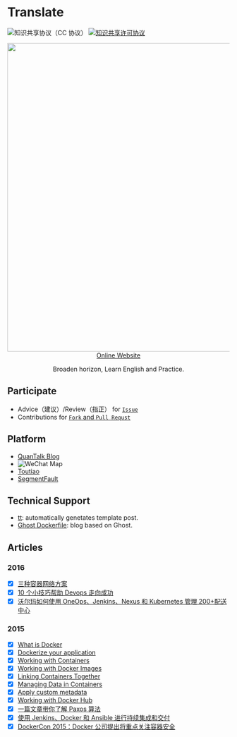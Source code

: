 # Translate
![知识共享协议（CC 协议）](https://img.shields.io/badge/License-Creative%20Commons-brightgreen.svg)
<a rel="license" href="http://creativecommons.org/licenses/by-nc-sa/4.0/"><img alt="知识共享许可协议" style="border-width:0" src="https://i.creativecommons.org/l/by-nc-sa/4.0/88x31.png" /></a>

<p align="center">
  <a href="https://alwqx.github.io/translate/#/" target="_blank">
    <img src="https://i.loli.net/2019/02/10/5c5fc8aab5db6.png" width="700px">
    <br>
    Online Website
  </a>
</p>

<p align="center">Broaden horizon, Learn English and Practice.</p>

## Participate
- Advice（建议）/Review（指正） for [`Issue`](https://github.com/alwqx/translate/issues/new)
- Contributions for [`Fork` and `Pull Requst`](https://github.com/alwqx/translate/fork)

## Platform
- [QuanTalk Blog](https://alwq.xyz)
- ![WeChat Map](https://raw.githubusercontent.com/alwqx/osshub/master/oss/wechat/wechat_sysml.jpg)
- [Toutiao](https://www.toutiao.com/c/user/109259952103/#mid=1620744253628420)
- [SegmentFault](https://segmentfault.com/blog/quantalk)

## Technical Support
- [tt](https://github.com/alwqx/tt): automatically genetates template post.
- [Ghost Dockerfile](https://github.com/alwq/ghost-blog): blog based on Ghost.

## Articles
### 2016
- [X] [三种容器网络方案](http://dockone.io/article/1754)
- [X] [10 个小技巧帮助 Devops 走向成功](http://dockone.io/article/1781)
- [X] [沃尔玛如何使用 OneOps、Jenkins、Nexus 和 Kubernetes 管理 200+配送中心](http://dockone.io/article/1824)

### 2015
- [X] [What is Docker](http://segmentfault.com/a/1190000002756858)
- [X] [Dockerize your application](http://segmentfault.com/a/1190000002760996)
- [X] [Working with Containers](http://segmentfault.com/a/1190000002761949)
- [X] [Working with Docker Images](http://segmentfault.com/a/1190000002763168)
- [X] [Linking Containers Together](http://segmentfault.com/a/1190000002767022)
- [X] [Managing Data in Containers](http://segmentfault.com/a/1190000002774628)
- [X] [Apply custom metadata](http://segmentfault.com/a/1190000002779151)
- [X] [Working with Docker Hub](http://segmentfault.com/a/1190000003710249)
- [X] [一篇文章带你了解 Paxos 算法](http://dockone.io/article/640)
- [X] [使用 Jenkins、Docker 和 Ansible 进行持续集成和交付](http://dockone.io/article/668)
- [X] [DockerCon 2015：Docker 公司提出将重点关注容器安全](http://dockone.io/article/833)